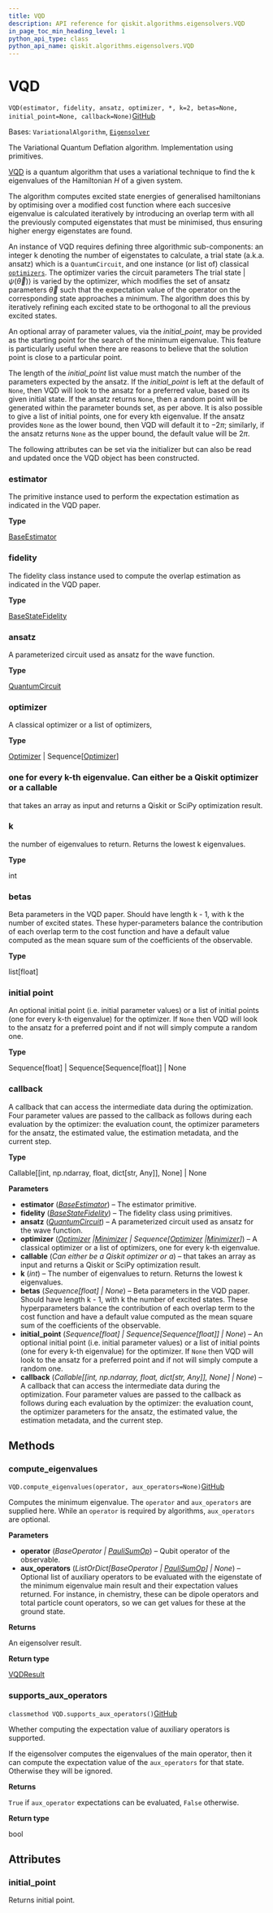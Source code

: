 ```yaml
---
title: VQD
description: API reference for qiskit.algorithms.eigensolvers.VQD
in_page_toc_min_heading_level: 1
python_api_type: class
python_api_name: qiskit.algorithms.eigensolvers.VQD
---
```


# VQD

<span id="qiskit.algorithms.eigensolvers.VQD" />

`VQD(estimator, fidelity, ansatz, optimizer, *, k=2, betas=None, initial_point=None, callback=None)`[GitHub](https://github.com/qiskit/qiskit/tree/stable/0.24/qiskit/algorithms/eigensolvers/vqd.py "view source code")

Bases: `VariationalAlgorithm`, [`Eigensolver`](qiskit.algorithms.eigensolvers.Eigensolver "qiskit.algorithms.eigensolvers.eigensolver.Eigensolver")

The Variational Quantum Deflation algorithm. Implementation using primitives.

[VQD](https://arxiv.org/abs/1805.08138) is a quantum algorithm that uses a variational technique to find the k eigenvalues of the Hamiltonian $H$ of a given system.

The algorithm computes excited state energies of generalised hamiltonians by optimising over a modified cost function where each succesive eigenvalue is calculated iteratively by introducing an overlap term with all the previously computed eigenstates that must be minimised, thus ensuring higher energy eigenstates are found.

An instance of VQD requires defining three algorithmic sub-components: an integer k denoting the number of eigenstates to calculate, a trial state (a.k.a. ansatz) which is a `QuantumCircuit`, and one instance (or list of) classical [`optimizers`](qiskit.algorithms.optimizers#module-qiskit.algorithms.optimizers "qiskit.algorithms.optimizers"). The optimizer varies the circuit parameters The trial state $\vert \psi(\vec\theta)\rangle$ is varied by the optimizer, which modifies the set of ansatz parameters $\vec\theta$ such that the expectation value of the operator on the corresponding state approaches a minimum. The algorithm does this by iteratively refining each excited state to be orthogonal to all the previous excited states.

An optional array of parameter values, via the *initial\_point*, may be provided as the starting point for the search of the minimum eigenvalue. This feature is particularly useful when there are reasons to believe that the solution point is close to a particular point.

The length of the *initial\_point* list value must match the number of the parameters expected by the ansatz. If the *initial\_point* is left at the default of `None`, then VQD will look to the ansatz for a preferred value, based on its given initial state. If the ansatz returns `None`, then a random point will be generated within the parameter bounds set, as per above. It is also possible to give a list of initial points, one for every kth eigenvalue. If the ansatz provides `None` as the lower bound, then VQD will default it to $-2\pi$; similarly, if the ansatz returns `None` as the upper bound, the default value will be $2\pi$.

The following attributes can be set via the initializer but can also be read and updated once the VQD object has been constructed.

<span id="qiskit.algorithms.eigensolvers.VQD.estimator" />

### estimator

The primitive instance used to perform the expectation estimation as indicated in the VQD paper.

**Type**

[BaseEstimator](qiskit.primitives.BaseEstimator "qiskit.primitives.BaseEstimator")

<span id="qiskit.algorithms.eigensolvers.VQD.fidelity" />

### fidelity

The fidelity class instance used to compute the overlap estimation as indicated in the VQD paper.

**Type**

[BaseStateFidelity](qiskit.algorithms.state_fidelities.BaseStateFidelity "qiskit.algorithms.state_fidelities.BaseStateFidelity")

<span id="qiskit.algorithms.eigensolvers.VQD.ansatz" />

### ansatz

A parameterized circuit used as ansatz for the wave function.

**Type**

[QuantumCircuit](qiskit.circuit.QuantumCircuit "qiskit.circuit.QuantumCircuit")

<span id="qiskit.algorithms.eigensolvers.VQD.optimizer" />

### optimizer

A classical optimizer or a list of optimizers,

**Type**

[Optimizer](qiskit.algorithms.optimizers.Optimizer "qiskit.algorithms.optimizers.Optimizer") | Sequence\[[Optimizer](qiskit.algorithms.optimizers.Optimizer "qiskit.algorithms.optimizers.Optimizer")]

### one for every k-th eigenvalue. Can either be a Qiskit optimizer or a callable

that takes an array as input and returns a Qiskit or SciPy optimization result.

<span id="qiskit.algorithms.eigensolvers.VQD.k" />

### k

the number of eigenvalues to return. Returns the lowest k eigenvalues.

**Type**

int

<span id="qiskit.algorithms.eigensolvers.VQD.betas" />

### betas

Beta parameters in the VQD paper. Should have length k - 1, with k the number of excited states. These hyper-parameters balance the contribution of each overlap term to the cost function and have a default value computed as the mean square sum of the coefficients of the observable.

**Type**

list\[float]

### initial point

An optional initial point (i.e. initial parameter values) or a list of initial points (one for every k-th eigenvalue) for the optimizer. If `None` then VQD will look to the ansatz for a preferred point and if not will simply compute a random one.

**Type**

Sequence\[float] | Sequence\[Sequence\[float]] | None

<span id="qiskit.algorithms.eigensolvers.VQD.callback" />

### callback

A callback that can access the intermediate data during the optimization. Four parameter values are passed to the callback as follows during each evaluation by the optimizer: the evaluation count, the optimizer parameters for the ansatz, the estimated value, the estimation metadata, and the current step.

**Type**

Callable\[\[int, np.ndarray, float, dict\[str, Any]], None] | None

**Parameters**

*   **estimator** ([*BaseEstimator*](qiskit.primitives.BaseEstimator "qiskit.primitives.BaseEstimator")) – The estimator primitive.
*   **fidelity** ([*BaseStateFidelity*](qiskit.algorithms.state_fidelities.BaseStateFidelity "qiskit.algorithms.state_fidelities.BaseStateFidelity")) – The fidelity class using primitives.
*   **ansatz** ([*QuantumCircuit*](qiskit.circuit.QuantumCircuit "qiskit.circuit.QuantumCircuit")) – A parameterized circuit used as ansatz for the wave function.
*   **optimizer** ([*Optimizer*](qiskit.algorithms.optimizers.Optimizer "qiskit.algorithms.optimizers.Optimizer")  *|*[*Minimizer*](qiskit.algorithms.optimizers.Minimizer "qiskit.algorithms.optimizers.Minimizer") *| Sequence\[*[*Optimizer*](qiskit.algorithms.optimizers.Optimizer "qiskit.algorithms.optimizers.Optimizer")  *|*[*Minimizer*](qiskit.algorithms.optimizers.Minimizer "qiskit.algorithms.optimizers.Minimizer")*]*) – A classical optimizer or a list of optimizers, one for every k-th eigenvalue.
*   **callable** (*Can either be a Qiskit optimizer or a*) – that takes an array as input and returns a Qiskit or SciPy optimization result.
*   **k** (*int*) – The number of eigenvalues to return. Returns the lowest k eigenvalues.
*   **betas** (*Sequence\[float] | None*) – Beta parameters in the VQD paper. Should have length k - 1, with k the number of excited states. These hyperparameters balance the contribution of each overlap term to the cost function and have a default value computed as the mean square sum of the coefficients of the observable.
*   **initial\_point** (*Sequence\[float] | Sequence\[Sequence\[float]] | None*) – An optional initial point (i.e. initial parameter values) or a list of initial points (one for every k-th eigenvalue) for the optimizer. If `None` then VQD will look to the ansatz for a preferred point and if not will simply compute a random one.
*   **callback** (*Callable\[\[int, np.ndarray, float, dict\[str, Any]], None] | None*) – A callback that can access the intermediate data during the optimization. Four parameter values are passed to the callback as follows during each evaluation by the optimizer: the evaluation count, the optimizer parameters for the ansatz, the estimated value, the estimation metadata, and the current step.

## Methods

<span id="qiskit-algorithms-eigensolvers-vqd-compute-eigenvalues" />

### compute\_eigenvalues

<span id="qiskit.algorithms.eigensolvers.VQD.compute_eigenvalues" />

`VQD.compute_eigenvalues(operator, aux_operators=None)`[GitHub](https://github.com/qiskit/qiskit/tree/stable/0.24/qiskit/algorithms/eigensolvers/vqd.py "view source code")

Computes the minimum eigenvalue. The `operator` and `aux_operators` are supplied here. While an `operator` is required by algorithms, `aux_operators` are optional.

**Parameters**

*   **operator** (*BaseOperator |* [*PauliSumOp*](qiskit.opflow.primitive_ops.PauliSumOp "qiskit.opflow.primitive_ops.PauliSumOp")) – Qubit operator of the observable.
*   **aux\_operators** (*ListOrDict\[BaseOperator |* [*PauliSumOp*](qiskit.opflow.primitive_ops.PauliSumOp "qiskit.opflow.primitive_ops.PauliSumOp")*] | None*) – Optional list of auxiliary operators to be evaluated with the eigenstate of the minimum eigenvalue main result and their expectation values returned. For instance, in chemistry, these can be dipole operators and total particle count operators, so we can get values for these at the ground state.

**Returns**

An eigensolver result.

**Return type**

[VQDResult](qiskit.algorithms.eigensolvers.VQDResult "qiskit.algorithms.eigensolvers.VQDResult")

<span id="qiskit-algorithms-eigensolvers-vqd-supports-aux-operators" />

### supports\_aux\_operators

<span id="qiskit.algorithms.eigensolvers.VQD.supports_aux_operators" />

`classmethod VQD.supports_aux_operators()`[GitHub](https://github.com/qiskit/qiskit/tree/stable/0.24/qiskit/algorithms/eigensolvers/vqd.py "view source code")

Whether computing the expectation value of auxiliary operators is supported.

If the eigensolver computes the eigenvalues of the main operator, then it can compute the expectation value of the `aux_operators` for that state. Otherwise they will be ignored.

**Returns**

`True` if `aux_operator` expectations can be evaluated, `False` otherwise.

**Return type**

bool

## Attributes

<span id="qiskit.algorithms.eigensolvers.VQD.initial_point" />

### initial\_point

Returns initial point.

